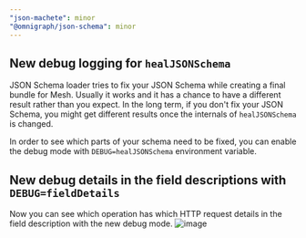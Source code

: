 ```yaml
---
"json-machete": minor
"@omnigraph/json-schema": minor
---
```


## New debug logging for `healJSONSchema`
JSON Schema loader tries to fix your JSON Schema while creating a final bundle for Mesh. Usually it works and it has a chance to have a different result rather than you expect. In the long term, if you don't fix your JSON Schema, you might get different results once the internals of `healJSONSchema` is changed.

In order to see which parts of your schema need to be fixed, you can enable the debug mode with `DEBUG=healJSONSchema` environment variable.

## New debug details in the field descriptions with `DEBUG=fieldDetails`
Now you can see which operation has which HTTP request details in the field description with the new debug mode.
![image](https://user-images.githubusercontent.com/20847995/182913565-a9d9c521-519b-4d57-88a9-13ea3edab96a.png)
